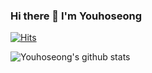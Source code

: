 ### Hi there 👋 I'm Youhoseong

[![Hits](https://hits.seeyoufarm.com/api/count/incr/badge.svg?url=https%3A%2F%2Fgithub.com%2FYouhoseong&count_bg=%233D23BE&title_bg=%23DB1A1A&icon=&icon_color=%23D10202&title=hits&edge_flat=true)](https://hits.seeyoufarm.com)

<!--
**Youhoseong/Youhoseong** is a ✨ _special_ ✨ repository because its `README.md` (this file) appears on your GitHub profile.

Here are some ideas to get you started:

### - 🔭 I’m currently studying at CAU
- 🌱 I’m currently learning ...
- 👯 I’m looking to collaborate on ...
- 🤔 I’m looking for help with ...
- 💬 Ask me about ...
### - 📫 How to reach me: h0song@naver.com
- 😄 Pronouns: ...
- ⚡ Fun fact: ...
-->





![Youhoseong's github stats](https://github-readme-stats.vercel.app/api?username=Youhoseong&show_icons=true)
